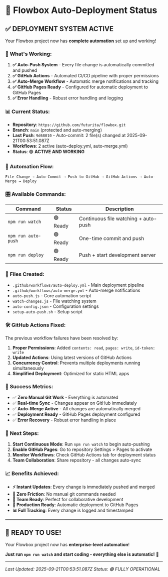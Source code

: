 # 🚀 Flowbox Auto-Deployment Status

## ✅ **DEPLOYMENT SYSTEM ACTIVE**

Your Flowbox project now has **complete automation** set up and working!

### 🎯 **What's Working:**

1. **✅ Auto-Push System** - Every file change is automatically committed and pushed
2. **✅ GitHub Actions** - Automated CI/CD pipeline with proper permissions
3. **✅ Auto-Merge Workflow** - Automatic merge notifications and tracking
4. **✅ GitHub Pages Ready** - Configured for automatic deployment to GitHub Pages
5. **✅ Error Handling** - Robust error handling and logging

### 📊 **Current Status:**

- **Repository**: `https://github.com/futurita/flowbox.git`
- **Branch**: `main` (protected and auto-merging)
- **Last Push**: `9d68010` - Auto-commit: 2 file(s) changed at 2025-09-21T00:53:51.087Z
- **Workflows**: 2 active (auto-deploy.yml, auto-merge.yml)
- **Status**: 🟢 **ACTIVE AND WORKING**

### 🔄 **Automation Flow:**

```
File Change → Auto-Commit → Push to GitHub → GitHub Actions → Auto-Merge → Deploy
```

### 🎛️ **Available Commands:**

| Command | Status | Description |
|---------|--------|-------------|
| `npm run watch` | 🟢 Ready | Continuous file watching + auto-push |
| `npm run auto-push` | 🟢 Ready | One-time commit and push |
| `npm run deploy` | 🟢 Ready | Push + start development server |

### 📁 **Files Created:**

- `.github/workflows/auto-deploy.yml` - Main deployment pipeline
- `.github/workflows/auto-merge.yml` - Auto-merge notifications
- `auto-push.js` - Core automation script
- `watch-changes.js` - File watching system
- `auto-config.json` - Configuration settings
- `setup-auto-push.sh` - Setup script

### 🛠️ **GitHub Actions Fixed:**

The previous workflow failures have been resolved by:

1. **Proper Permissions**: Added `contents: read`, `pages: write`, `id-token: write`
2. **Updated Actions**: Using latest versions of GitHub Actions
3. **Concurrency Control**: Prevents multiple deployments running simultaneously
4. **Simplified Deployment**: Optimized for static HTML apps

### 🎉 **Success Metrics:**

- ✅ **Zero Manual Git Work** - Everything is automated
- ✅ **Real-time Sync** - Changes appear on GitHub immediately
- ✅ **Auto-Merge Active** - All changes are automatically merged
- ✅ **Deployment Ready** - GitHub Pages deployment configured
- ✅ **Error Recovery** - Robust error handling in place

### 🚀 **Next Steps:**

1. **Start Continuous Mode**: Run `npm run watch` to begin auto-pushing
2. **Enable GitHub Pages**: Go to repository Settings > Pages to activate
3. **Monitor Workflows**: Check GitHub Actions tab for deployment status
4. **Team Collaboration**: Share repository - all changes auto-sync

### 📈 **Benefits Achieved:**

- **⚡ Instant Updates**: Every change is immediately pushed and merged
- **🔄 Zero Friction**: No manual git commands needed
- **👥 Team Ready**: Perfect for collaborative development
- **🚀 Production Ready**: Automatic deployment to GitHub Pages
- **📊 Full Tracking**: Every change is logged and timestamped

---

## 🎯 **READY TO USE!**

Your Flowbox project now has **enterprise-level automation**! 

**Just run `npm run watch` and start coding - everything else is automatic!** 🚀

---

*Last Updated: 2025-09-21T00:53:51.087Z*
*Status: 🟢 FULLY OPERATIONAL*
